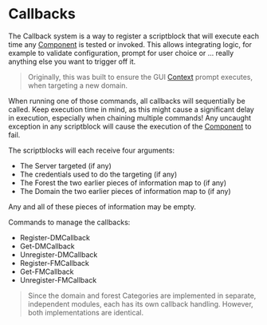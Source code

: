 ﻿# Callbacks

The Callback system is a way to register a scriptblock that will execute each time any [Component](../components/components.html) is tested or invoked.
This allows integrating logic, for example to validate configuration, prompt for user choice or ... really anything else you want to trigger off it.

> Originally, this was built to ensure the GUI [Context](contexts-advanced.html) prompt executes, when targeting a new domain.

When running one of those commands, all callbacks will sequentially be called. Keep execution time in mind, as this might cause a significant delay in execution, especially when chaining multiple commands!
Any uncaught exception in any scriptblock will cause the execution of the [Component](../components/components.html) to fail.

The scriptblocks will each receive four arguments:

+ The Server targeted (if any)
+ The credentials used to do the targeting (if any)
+ The Forest the two earlier pieces of information map to (if any)
+ The Domain the two earlier pieces of information map to (if any)

Any and all of these pieces of information may be empty.

Commands to manage the callbacks:

+ Register-DMCallback
+ Get-DMCallback
+ Unregister-DMCallback
+ Register-FMCallback
+ Get-FMCallback
+ Unregister-FMCallback

> Since the domain and forest Categories are implemented in separate, independent modules, each has its own callback handling.
> However, both implementations are identical.
